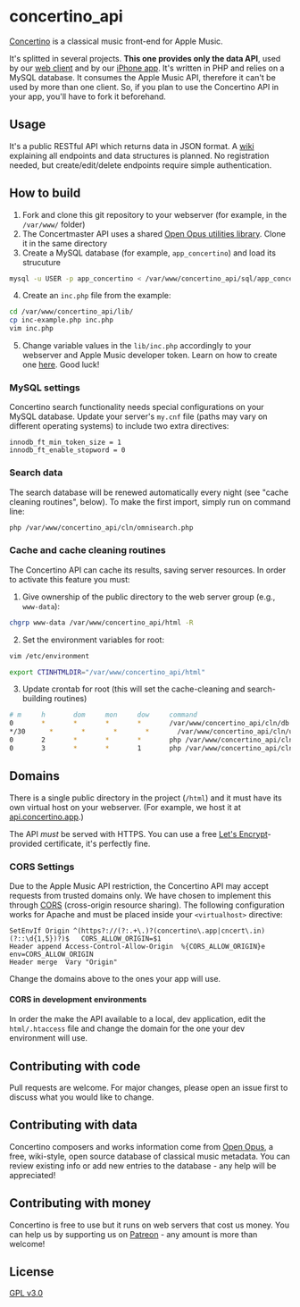# concertino_api
[Concertino](https://getconcertino.com) is a classical music front-end for Apple Music.

It's splitted in several projects. **This one provides only the data API**, used by our [web client](https://github.com/openopus-org/concertino_player) and by our [iPhone app](https://github.com/openopus-org/concertino_ios). It's written in PHP and relies on a MySQL database. It consumes the Apple Music API, therefore it can't be used by more than one client. So, if you plan to use the Concertino API in your app, you'll have to fork it beforehand.

## Usage

It's a public RESTful API which returns data in JSON format. A [wiki](https://wiki.openopus.org/wiki/Using_the_Concertmaster/Concertino_API) explaining all endpoints and data structures is planned. No registration needed, but create/edit/delete endpoints require simple authentication.

## How to build

1. Fork and clone this git repository to your webserver (for example, in the `/var/www/` folder)
2. The Concertmaster API uses a shared [Open Opus utilities library](https://github.com/openopus-org/openopus_utils). Clone it in the same directory
3. Create a MySQL database (for example, `app_concertino`) and load its strucuture

```bash
mysql -u USER -p app_concertino < /var/www/concertino_api/sql/app_concertino.sql
```

4. Create an `inc.php` file from the example:

```bash
cd /var/www/concertino_api/lib/
cp inc-example.php inc.php
vim inc.php
```
5. Change variable values in the `lib/inc.php` accordingly to your webserver and Apple Music developer token. Learn on how to create one [here](https://developer.apple.com/documentation/applemusicapi/getting_keys_and_creating_tokens). Good luck!

### MySQL settings

Concertino search functionality needs special configurations on your MySQL database. Update your server's `my.cnf` file (paths may vary on different operating systems) to include two extra directives:

```
innodb_ft_min_token_size = 1
innodb_ft_enable_stopword = 0
```

### Search data

The search database will be renewed automatically every night (see "cache cleaning routines", below). To make the first import, simply run on command line:

```bash
php /var/www/concertino_api/cln/omnisearch.php
```

### Cache and cache cleaning routines

The Concertino API can cache its results, saving server resources. In order to activate this feature you must:

1. Give ownership of the public directory to the web server group (e.g., `www-data`):

```bash
chgrp www-data /var/www/concertino_api/html -R
```
2. Set the environment variables for root:

```bash
vim /etc/environment
```

```bash
export CTINHTMLDIR="/var/www/concertino_api/html"
```

3. Update crontab for root (this will set the cache-cleaning and search-building routines)

```bash
# m     h       dom     mon     dow     command
0       *       *       *       *       /var/www/concertino_api/cln/db.sh
*/30      *       *       *       *       /var/www/concertino_api/cln/user.sh
0       2       *       *       *       php /var/www/concertino_api/cln/omnisearch.php
0       3       *       *       1       php /var/www/concertino_api/cln/heavyuser.php
```

## Domains

There is a single public directory in the project (`/html`) and it must have its own virtual host on your webserver. (For example, we host it at [api.concertino.app](https://api.concertino.app).)

The API *must* be served with HTTPS. You can use a free [Let's Encrypt](https://letsencrypt.org/)-provided certificate, it's perfectly fine.

### CORS Settings

Due to the Apple Music API restriction, the Concertino API may accept requests from trusted domains only. We have chosen to implement this through [CORS](https://medium.com/@baphemot/understanding-cors-18ad6b478e2b) (cross-origin resource sharing). The following configuration works for Apache and must be placed inside your `<virtualhost>` directive:

```
SetEnvIf Origin ^(https?://(?:.+\.)?(concertino\.app|cncert\.in)(?::\d{1,5})?)$   CORS_ALLOW_ORIGIN=$1
Header append Access-Control-Allow-Origin  %{CORS_ALLOW_ORIGIN}e   env=CORS_ALLOW_ORIGIN
Header merge  Vary "Origin"
```

Change the domains above to the ones your app will use.

#### CORS in development environments

In order the make the API available to a local, dev application, edit the `html/.htaccess` file and change the domain for the one your dev environment will use.

## Contributing with code
Pull requests are welcome. For major changes, please open an issue first to discuss what you would like to change.

## Contributing with data
Concertino composers and works information come from [Open Opus](https://openopus.org), a free, wiki-style, open source database of classical music metadata. You can review existing info or add new entries to the database - any help will be appreciated!

## Contributing with money
Concertino is free to use but it runs on web servers that cost us money. You can help us by supporting us on [Patreon](https://www.patreon.com/openopus) - any amount is more than welcome!

## License
[GPL v3.0](https://choosealicense.com/licenses/gpl-3.0/)